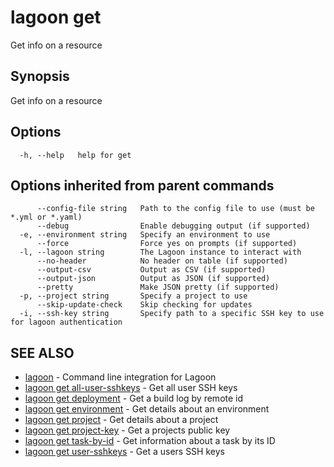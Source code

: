 # lagoon get

Get info on a resource

## Synopsis

Get info on a resource

## Options

```text
  -h, --help   help for get
```

## Options inherited from parent commands

```text
      --config-file string   Path to the config file to use (must be *.yml or *.yaml)
      --debug                Enable debugging output (if supported)
  -e, --environment string   Specify an environment to use
      --force                Force yes on prompts (if supported)
  -l, --lagoon string        The Lagoon instance to interact with
      --no-header            No header on table (if supported)
      --output-csv           Output as CSV (if supported)
      --output-json          Output as JSON (if supported)
      --pretty               Make JSON pretty (if supported)
  -p, --project string       Specify a project to use
      --skip-update-check    Skip checking for updates
  -i, --ssh-key string       Specify path to a specific SSH key to use for lagoon authentication
```

## SEE ALSO

* [lagoon](lagoon.md)     - Command line integration for Lagoon
* [lagoon get all-user-sshkeys](lagoon_get_all-user-sshkeys.md)     - Get all user SSH keys
* [lagoon get deployment](lagoon_get_deployment.md)     - Get a build log by remote id
* [lagoon get environment](lagoon_get_environment.md)     - Get details about an environment
* [lagoon get project](lagoon_get_project.md)     - Get details about a project
* [lagoon get project-key](lagoon_get_project-key.md)     - Get a projects public key
* [lagoon get task-by-id](lagoon_get_task-by-id.md)     - Get information about a task by its ID
* [lagoon get user-sshkeys](lagoon_get_user-sshkeys.md)     - Get a users SSH keys

